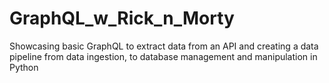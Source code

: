 # GraphQL_w_Rick_n_Morty
Showcasing basic GraphQL to extract data from an API and creating a data pipeline from data ingestion, to database management and manipulation in Python
